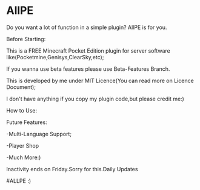 # AllPE
Do you want a lot of function in a simple plugin? AllPE is for you.


Before Starting:

This is a FREE Minecraft Pocket Edition plugin for server software like(Pocketmine,Genisys,ClearSky,etc);

If you wanna use beta features please use Beta-Features Branch.

This is developed by me under MIT Licence(You can read more on Licence Document);

I don't have anything if you copy my plugin code,but please credit me:)

How to Use:


Future Features:

-Multi-Language Support;

-Player Shop

-Much More:)

Inactivity ends on Friday.Sorry for this.Daily Updates

#ALLPE :)
